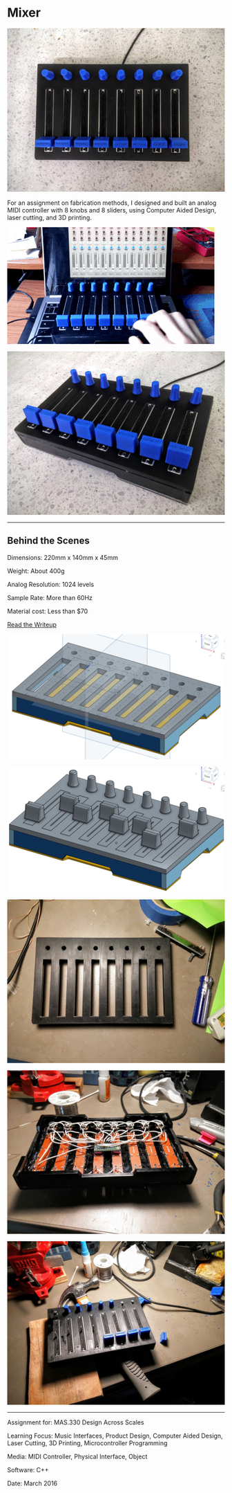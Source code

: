 # Mixer

![](Mixer1.jpg)

For an assignment on fabrication methods, I designed and built an analog MIDI controller with 8 knobs and 8 sliders, using Computer Aided Design, laser cutting, and 3D printing.

![](Mixer2.gif)

![](Mixer3.jpg)

---

## Behind the Scenes

Dimensions: 220mm x 140mm x 45mm

Weight: About 400g

Analog Resolution: 1024 levels

Sample Rate: More than 60Hz

Material cost: Less than $70

[Read the Writeup](https://docs.google.com/document/d/17EeCE5cnWYPYfy-mMV8Jlubh-wPYbIRkHEhIJLNOey4/edit)

![](Mixer4.jpg)

![](Mixer5.jpg)

![](Mixer6.jpg)

![](Mixer7.jpg)

![](Mixer8.jpg)

---

Assignment for: MAS.330 Design Across Scales

Learning Focus: Music Interfaces, Product Design, Computer Aided Design, Laser Cutting, 3D Printing, Microcontroller Programming

Media: MIDI Controller, Physical Interface, Object

Software: C++

Date: March 2016
